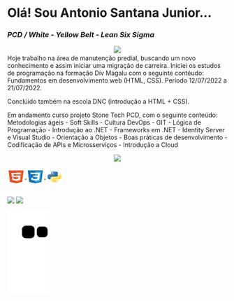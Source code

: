 # Olá! Sou Antonio Santana Junior...
### *PCD / White - Yellow Belt - Lean Six Sigma*
 
<div align="center">
  
  <img height="180em" src="https://user-images.githubusercontent.com/111405956/185770597-1a1947b8-e034-4755-86fc-aff2f5fd416b.jpg"/>
 
</div>
Hoje trabalho na área de manutenção predial, buscando um novo conhecimento e assim iniciar uma migração de carreira.
Iniciei os estudos de programação na formação Div Magalu com o seguinte contéudo:
Fundamentos em desenvolvimento web (HTML, CSS).  Período 12/07/2022 a 21/07/2022.

Conclúido também na escola DNC (introdução a HTML + CSS).

Em andamento curso projeto Stone Tech PCD, com o seguinte conteúdo: Metodologias ágeis - Soft Skills - Cultura DevOps - GIT - Lógica de Programação - Introdução ao .NET - Frameworks em .NET - Identity Server e Visual Studio - Orientação a Objetos - Boas práticas de desenvolvimento - Codificação de APIs e Microsserviços - Introdução a Cloud

<div align="center">
  <a href="https://github.com/asantana2409">
  <img height="180em" src="https://github-readme-stats.vercel.app/api?username=asantana2409&show_icons=true&theme=dark&include_all_commits=true&count_private=true"/>
 
</div>

<div style="display: inline_block"><br>
  
  <img align="center" alt="Rafa-HTML" height="30" width="40" src="https://raw.githubusercontent.com/devicons/devicon/master/icons/html5/html5-original.svg">
  <img align="center" alt="Rafa-CSS" height="30" width="40" src="https://raw.githubusercontent.com/devicons/devicon/master/icons/css3/css3-original.svg">
  <img align="center" alt="Rafa-Python" height="30" width="40" src="https://raw.githubusercontent.com/devicons/devicon/master/icons/python/python-original.svg">
  
</div>
  
  ##
 
<div> 
 
  <a href = "mailto:contatoantonio.santana01@gmail.com"><img src="https://img.shields.io/badge/-Gmail-%23333?style=for-the-badge&logo=gmail&logoColor=white" target="_blank"></a>
  <a href="https://www.linkedin.com/in/antonio-santana-junior/" target="_blank"><img src="https://img.shields.io/badge/-LinkedIn-%230077B5?style=for-the-badge&logo=linkedin&logoColor=white" target="_blank"></a> 
 
  ![Snake animation](https://github.com/asantana2409/antonio_santana/blob/output/github-contribution-grid-snake.svg)
 
</div>


